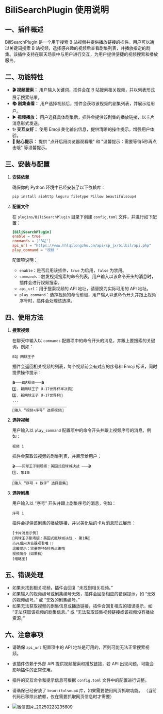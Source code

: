 # BiliSearchPlugin 使用说明

## 一、插件概述

BiliSearchPlugin 是一个用于搜索 B 站视频并提供播放链接的插件。用户可以通过关键词搜索 B 站视频，选择感兴趣的视频后查看剧集列表，并播放指定的剧集。该插件支持在聊天场景中与用户进行交互，为用户提供便捷的视频搜索和播放服务。

## 二、功能特性

- **🎬 视频搜索：** 用户输入关键词，插件会在 B 站搜索相关视频，并以列表形式展示搜索结果。
- **📚 剧集查看：** 用户选择视频后，插件会获取该视频的剧集列表，并展示给用户。
- **▶️ 视频播放：** 用户选择具体剧集后，插件会提供该剧集的播放链接，以卡片消息形式发送。
- **✨ 交互友好：** 使用 Emoji 美化输出信息，提供清晰的操作提示，增强用户体验。
- **💬 贴心提示：** 提供 "点开后用浏览器观看哦" 和 "温馨提示：需要等待5秒再点击哦" 等温馨提示。

## 三、安装与配置

1.  **安装依赖**

    确保你的 Python 环境中已经安装了以下依赖库：

    ```bash
    pip install aiohttp loguru filetype Pillow beautifulsoup4
    ```

2.  **配置文件**

    在 `plugins/BiliSearchPlugin` 目录下创建 `config.toml` 文件，并进行如下配置：

    ```toml
    [BiliSearchPlugin]
    enable = true
    commands = ["B站"]
    api_url = "https://www.hhlqilongzhu.cn/api/sp_jx/bilbil/api.php"
    play_command = "视频 "
    ```

    配置项说明：

    -   `enable`：是否启用该插件，`true` 为启用，`false` 为禁用。
    -   `commands`：触发视频搜索的命令列表，用户输入以该命令开头的消息时，插件会进行视频搜索。
    -   `api_url`：用于搜索视频的 API 地址，请替换为实际可用的 API 地址。
    -   `play_command`：选择视频的命令前缀，用户输入以该命令开头并跟上视频序号时，插件会处理该选择。

## 四、使用方法

1.  **搜索视频**

    在聊天中输入以 `commands` 配置项中的命令开头的消息，并跟上要搜索的关键词，例如：

    ```plaintext
    B站 网球王子
    ```

    插件会返回相关视频的列表，每个视频前会有对应的序号和 Emoji 标识，同时提供操作提示：

    ```plaintext
    🎬———B站视频———🎬
    1️⃣. 新网球王子 U-17世界杯半决赛🎾
    2️⃣. 新网球王子 U-17世界杯🎾
    ...
    _________________________
    🎵输入 “视频+序号” 选择视频🎵
    ```

2.  **选择视频**

    用户输入以 `play_command` 配置项中的命令开头并跟上视频序号的消息，例如：

    ```plaintext
    视频 1
    ```

    插件会获取该视频的剧集列表，并展示给用户：

    ```plaintext
    🎬———网球王子剧场版：英国式庭球城决战 ———🎬
    1️⃣. 第1集
    _________________________
    🎵输入 “序号 + 数字” 选择剧集🎵
    ```

3.  **选择剧集**

    用户输入以 “序号” 开头并跟上剧集序号的消息，例如：

    ```plaintext
    序号 1
    ```

    插件会提供该剧集的播放链接，并以美化后的卡片消息形式展示：

    ```
    [卡片消息示例]
    🎉网球王子剧场版：英国式庭球城决战 - 第1集🎉
    点开后用浏览器观看哦 🎥
    温馨提示：需要等待5秒再点击哦
    视频简介（如果有）
    [缩略图]
    ```

## 五、错误处理

-   如果未找到相关视频，插件会回复 “未找到相关视频。”
-   如果输入的视频编号或剧集编号无效，插件会回复相应的错误提示，如 “无效的视频编号。” 或 “无效的剧集编号。”
-   如果无法获取视频的剧集信息或播放链接，插件会回复相应的错误提示，如 “无法获取该视频的剧集信息。” 或 “无法获取该集视频链接或该视频没有播放资源。”

## 六、注意事项

-   请确保 `api_url` 配置项中的 API 地址是可用的，否则可能无法正常搜索视频。
-   该插件依赖于外部 API 提供视频搜索和播放链接，若 API 出现问题，可能会影响插件的正常使用。
-   插件的交互命令和提示信息可根据 `config.toml` 文件中的配置进行调整。
-   请确保已经安装了 `beautifulsoup4` 库，如果需要使用网页抓取功能。 （当前代码已移除此依赖，仅在需要抓取网页信息时才需要）

-   ![微信图片_20250223235609](https://github.com/user-attachments/assets/6cc415fd-05f3-4b1c-80fb-4796ea6391a2)


